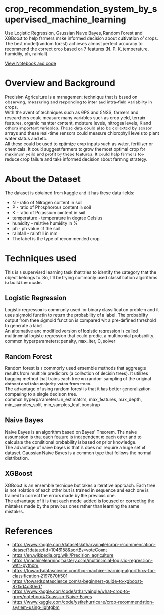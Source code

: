 # crop_recommendation_system_by_supervised_machine_learning
Use Logistic Regression, Gaussian Naive Bayes, Random Forest and XGBoost to help farmers make informed decision about cultivation of crops. <br>
The best model(random forest) achieves almost perfect accuracy to recommend the correct crop based on 7 features (N, P, K, temperature, humidity, ph, rainfall) <br>

[View Notebook and code](https://github.com/lizhiyidaniel/crop_recommendation_system_by_supervised_machine_learning/blob/main/crop_recommendation_system_by_machine_learning.ipynb)

# Overview and Background
Precision Agriculture is a management technique that is based on observing, measuring and responding to inter and intra-field variability in crops. <br>
With the avent of techniques such as GPS and GNSS, farmers and researchers could measure many variables such as crop yield, terrain features, organic mantter content, moisture levels, nitrogen levels, K and others important variables. These data could also be collected by sensor arrays and these real-time sensors could measure chlorophyll levels to plant water status and etc. <br>
All these could be used to optimize crop inputs such as water, fertilizer or chemicals. It could suggest farmers to grow the most optimal crop for maximum yeild and profit by these features. It could help farmers too reduce crop failure and take informed decision about farming strategy. <br>

# About the Dataset
The dataset is obtained from kaggle and it has these data fields: <br>

- N - ratio of Nitrogen content in soil
- P - ratio of Phosphorous content in soil
- K - ratio of Potassium content in soil
- temperature - temperature in degree Celsius
- humidity - relative humidity in %
- ph - ph value of the soil
- rainfall - rainfall in mm
- The label is the type of recommended crop

# Techniques used

This is a supervised learning task that tries to identify the category that the object belongs to. So, I'll be trying commonly used classification algorithms to build the model.

## Logistic Regression

Logistic regresson is commonly used for binary classification problem and it uses sigmoid functin to return the probability of a label. The probability output from thee sigmoid function is compared wit a pre-defined threshold to generate a label. <br>
An alternative and modified version of logistic regression is called multinomial logistic regression that could predict a multinomial probability. <br>
common hyperparameters: penalty, max_iter, C, solver <br>

## Random Forest

Random forest is a commonly used ensemble methods that aggreagte results from multiple predictors (a collection of decisin trees). It utilizes bagging method that trains each tree on random sampling of the original dataset and take majority votes from trees. <br>
The advantage of using random forest is that it has better generalization comparing to a single decision tree. <br>
common hyperparameters: n_estimators, max_features, max_depth, min_samples_split, min_samples_leaf, boostrap <br>

## Naive Bayes

Naive Bayes is an algorithm based on Bayes' Theorem. The naive assumption is that each feature is independent to each other and to calculate the conditional probability is based on prior knowledge. <br>
The advantage of naive bayes is that is does not require a huge set of dataset. Gaussian Naive Bayes is a common type that follows the normal distribution. <br>

## XGBoost

XGBoost is an ensemble tecnique but takes a iterative approach. Each tree is not isolation of each other but is trained in sequence and each one is trained to correct the errors made by the previous one. <br>
The advantage of it is that each model added is focused on correcting the mistakes made by the previous ones rather than learning the same mistakes.<br>

# References
- https://www.kaggle.com/datasets/atharvaingle/crop-recommendation-dataset?datasetId=1046158&sortBy=voteCount 
- https://en.wikipedia.org/wiki/Precision_agriculture 
- https://machinelearningmastery.com/multinomial-logistic-regression-with-python/ 
- https://towardsdatascience.com/top-machine-learning-algorithms-for-classification-2197870ff501 
- https://towardsdatascience.com/a-beginners-guide-to-xgboost-87f5d4c30ed7 
- https://www.kaggle.com/code/atharvaingle/what-crop-to-grow/notebook#Guassian-Naive-Bayes 
- https://www.kaggle.com/code/ysthehurricane/crop-recommendation-system-using-lightgbm 
